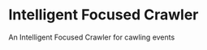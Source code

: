 Intelligent Focused Crawler
=========================

An Intelligent Focused Crawler for cawling events
